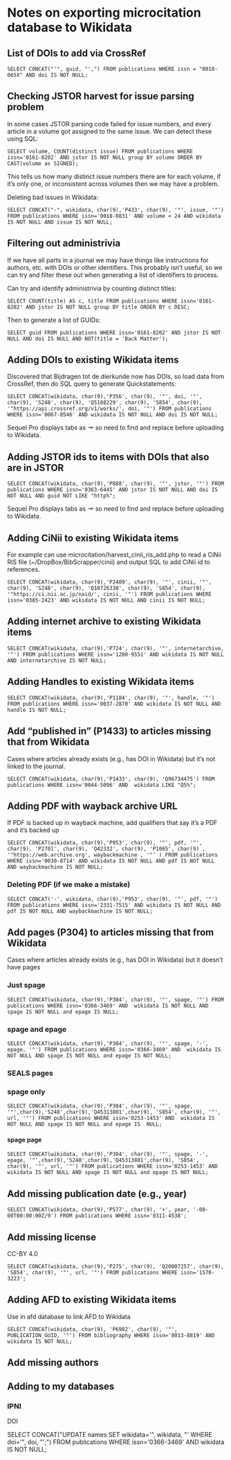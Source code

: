 # Notes on exporting microcitation database to Wikidata

## List of DOIs to add via CrossRef

```
SELECT CONCAT("'", guid, "',") FROM publications WHERE issn = "0010-065X" AND doi IS NOT NULL;

```

## Checking JSTOR harvest for issue parsing problem

In some cases JSTOR parsing code failed for issue numbers, and every article in a volume got assigned to the same issue. We can detect these using SQL:

```
SELECT volume, COUNT(distinct issue) FROM publications WHERE issn='0161-8202' AND jstor IS NOT NULL group BY volume ORDER BY CAST(volume as SIGNED);

```

This tells us how many distinct issue numbers there are for each volume, if it’s only one, or inconsistent across volumes then we may have a problem.

Deleting bad issues in Wikidata:

```
SELECT CONCAT("-", wikidata, char(9),'P433', char(9), '"', issue, '"')  FROM publications WHERE issn='0018-0831' AND volume < 24 AND wikidata IS NOT NULL AND issue IS NOT NULL;
```

## Filtering out administrivia

If we have all parts in a journal we may have things like instructions for authors, etc. with DOIs or other identifiers. This probably isn’t useful, so we can try and filter these out when generating a list of identifiers to process.

Can try and identify administrivia by counting distinct titles:

```
SELECT COUNT(title) AS c, title FROM publications WHERE issn='0161-8202' AND jstor IS NOT NULL group BY title ORDER BY c DESC;
```

Then to generate a list of GUIDs:

```
SELECT guid FROM publications WHERE issn='0161-8202' AND jstor IS NOT NULL AND doi IS NULL AND NOT(title = 'Back Matter');
```


## Adding DOIs to existing Wikidata items

Discovered that Bijdragen tot de dierkunde now has DOIs, so load data from CrossRef, then do SQL query to generate Quickstatements:

```
SELECT CONCAT(wikidata, char(9),'P356', char(9), '"', doi, '"', char(9), 'S248', char(9), 'Q5188229', char(9), 'S854', char(9), '"https://api.crossref.org/v1/works/', doi, '"') FROM publications WHERE issn='0067-8546' AND wikidata IS NOT NULL AND doi IS NOT NULL;
```

Sequel Pro displays tabs as ⇥ so need to find and replace before uploading to Wikidata.

## Adding JSTOR ids to items with DOIs that also are in JSTOR

```
SELECT CONCAT(wikidata, char(9),'P888', char(9), '"', jstor, '"') FROM publications WHERE issn='0363-6445' AND jstor IS NOT NULL AND doi IS NOT NULL AND guid NOT LIKE "http%";
```

Sequel Pro displays tabs as ⇥ so need to find and replace before uploading to Wikidata.


## Adding CiNii to existing Wikidata items

For example can use microcitation/harvest_cinii_ris_add.php to read a CiNii RIS file (~/DropBox/BibScrapper/cinii) and output SQL to add CiNii id to references.


```
SELECT CONCAT(wikidata, char(9),'P2409', char(9), '"', cinii, '"', char(9), 'S248', char(9), 'Q10726338', char(9), 'S854', char(9), '"https://ci.nii.ac.jp/naid/', cinii, '"') FROM publications WHERE issn='0385-2423' AND wikidata IS NOT NULL AND cinii IS NOT NULL;
```

## Adding internet archive to existing Wikidata items

```
SELECT CONCAT(wikidata, char(9),'P724', char(9), '"', internetarchive, '"') FROM publications WHERE issn='1280-9551' AND wikidata IS NOT NULL AND internetarchive IS NOT NULL;
```

## Adding Handles to existing Wikidata items

```
SELECT CONCAT(wikidata, char(9),'P1184', char(9), '"', handle, '"') FROM publications WHERE issn='0037-2870' AND wikidata IS NOT NULL AND handle IS NOT NULL;
```

## Add “published in” (P1433) to articles missing that from Wikidata

Cases where articles already exists (e.g., has DOI in Wikidata) but it’s not linked to the journal.

```
SELECT CONCAT(wikidata, char(9),'P1433', char(9), 'Q96734475') FROM publications WHERE issn='0044-5096' AND  wikidata LIKE "Q5%";
```

## Adding PDF with wayback archive URL

If PDF is backed up in wayback machine, add qualifiers that say it’s a PDF and it’s backed up

```
SELECT CONCAT(wikidata, char(9),'P953', char(9), '"', pdf, '"', char(9), 'P2701', char(9), 'Q42332', char(9), 'P1065', char(9) , '"https://web.archive.org', waybackmachine , '"' ) FROM publications WHERE issn='0030-8714' AND wikidata IS NOT NULL AND pdf IS NOT NULL AND waybackmachine IS NOT NULL;
```

### Deleting PDF (if we make a mistake)

```
SELECT CONCAT('-', wikidata, char(9),'P953', char(9), '"', pdf, '"') FROM publications WHERE issn='2331-7515' AND wikidata IS NOT NULL AND pdf IS NOT NULL AND waybackmachine IS NOT NULL;
```

## Add pages (P304) to articles missing that from Wikidata

Cases where articles already exists (e.g., has DOI in Wikidata) but it doesn’t have pages

### Just spage

```
SELECT CONCAT(wikidata, char(9),'P304', char(9), '"', spage, '"') FROM publications WHERE issn='0366-3469' AND  wikidata IS NOT NULL AND spage IS NOT NULL and epage IS NULL;
```

### spage and epage

```
SELECT CONCAT(wikidata, char(9),'P304', char(9), '"', spage, '-', epage, '"') FROM publications WHERE issn='0366-3469' AND  wikidata IS NOT NULL AND spage IS NOT NULL and epage IS NOT NULL;

```

### SEALS pages

### spage only

```
SELECT CONCAT(wikidata, char(9),'P304', char(9), '"', spage, '"',char(9),'S248',char(9),'Q45313801',char(9), 'S854', char(9), '"', url, '"') FROM publications WHERE issn='0253-1453' AND  wikidata IS NOT NULL AND spage IS NOT NULL and epage IS  NULL;
```



#### spage page

```
SELECT CONCAT(wikidata, char(9),'P304', char(9), '"', spage, '-', epage, '"',char(9),'S248',char(9),'Q45313801',char(9), 'S854', char(9), '"', url, '"') FROM publications WHERE issn='0253-1453' AND  wikidata IS NOT NULL AND spage IS NOT NULL and epage IS NOT NULL;
```


## Add missing publication date (e.g., year)

```
SELECT CONCAT(wikidata, char(9),'P577', char(9), '+', year, '-00-00T00:00:00Z/9') FROM publications WHERE issn='0311-4538';
```

## Add missing license

CC-BY 4.0

```
SELECT CONCAT(wikidata, char(9),'P275', char(9), 'Q20007257', char(9), 'S854', char(9), '"', url, '"') FROM publications WHERE issn='1570-3223';

```


## Adding AFD to existing Wikidata items

Use in afd database to link AFD to Wikidata

```
SELECT CONCAT(wikidata, char(9), 'P6982', char(9), '"', PUBLICATION_GUID, '"') FROM bibliography WHERE issn='0013-8819' AND wikidata IS NOT NULL;
```


## Add missing authors

## Adding to my databases

### IPNI

DOI

SELECT CONCAT("UPDATE names SET wikidata='", wikidata, "' WHERE doi='", doi, "';") FROM publications WHERE issn='0366-3469' AND wikidata IS NOT NULL;




